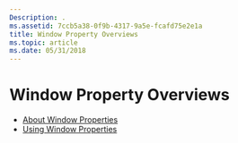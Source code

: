 ```yaml
---
Description: .
ms.assetid: 7ccb5a38-0f9b-4317-9a5e-fcafd75e2e1a
title: Window Property Overviews
ms.topic: article
ms.date: 05/31/2018
---
```


# Window Property Overviews

-   [About Window Properties](about-window-properties.md)
-   [Using Window Properties](using-window-properties.md)

 

 



